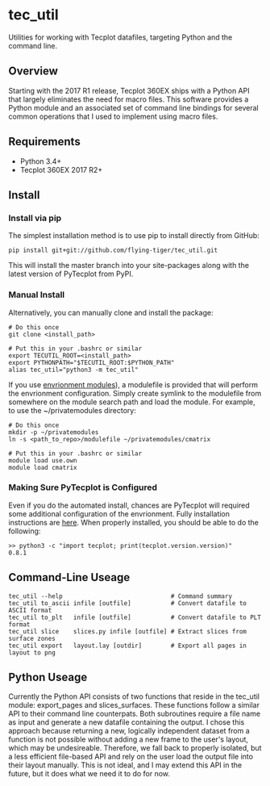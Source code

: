 # tec_util
Utilities for working with Tecplot datafiles, targeting Python and the command
line.


## Overview
Starting with the 2017 R1 release, Tecplot 360EX ships with a Python API that
largely eliminates the need for macro files. This software provides a Python
module and an associated set of command line bindings for several common
operations that I used to implement using macro files.


## Requirements
* Python 3.4+
* Tecplot 360EX 2017 R2+


## Install

### Install via pip
The simplest installation method is to use pip to install directly from GitHub:

    pip install git+git://github.com/flying-tiger/tec_util.git
    
This will install the master branch into your site-packages along with the 
latest version of PyTecplot from PyPI.

### Manual Install
Alternatively, you can manually clone and install the package:

    # Do this once 
    git clone <install_path>
    
    # Put this in your .bashrc or similar
    export TECUTIL_ROOT=<install_path>
    export PYTHONPATH="$TECUTIL_ROOT:$PYTHON_PATH"
    alias tec_util="python3 -m tec_util"

If you use [envrionment modules](http://modules.sourceforge.net/)), a modulefile is 
provided that will perform the envrionment configuration. Simply create symlink to
the modulefile from somewhere on the module search path and load the module. For example,
to use the ~/privatemodules directory:

    # Do this once
    mkdir -p ~/privatemodules
    ln -s <path_to_repo>/modulefile ~/privatemodules/cmatrix

    # Put this in your .bashrc or similar
    module load use.own
    module load cmatrix

### Making Sure PyTecplot is Configured
Even if you do the automated install, chances are PyTecplot will required some additional
configuration of the envrionment. Fully installation instructions are 
[here](http://www.tecplot.com/docs/pytecplot/install.html). When properly installed, you
should be able to do the following:

    >> python3 -c "import tecplot; print(tecplot.version.version)"
    0.8.1

## Command-Line Useage

    tec_util --help                              # Command summary
    tec_util to_ascii infile [outfile]           # Convert datafile to ASCII format
    tec_util to_plt   infile [outfile]           # Convert datafile to PLT format
    tec_util slice    slices.py infile [outfile] # Extract slices from surface zones
    tec_util export   layout.lay [outdir]        # Export all pages in layout to png

## Python Useage
Currently the Python API consists of two functions that reside in the tec_util
module: export_pages and slices_surfaces. These functions follow a similar API
to their command line counterpats. Both subroutines require a file name as input
and generate a new datafile containing the output. I chose this approach because
returning a new, logically independent dataset from a function is not possible
without adding a new frame to the user's layout, which may be undesireable.
Therefore, we fall back to properly isolated, but a less efficient file-based
API and rely on the user load the output file into their layout manually. This is
not ideal, and I may extend this API in the future, but it does what we need it
to do for now.


